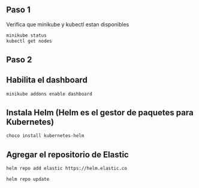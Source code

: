 ## Paso 1

Verifica que minikube y kubectl estan disponibles

```sh
minikube status
kubectl get nodes
```
## Paso 2

## Habilita el dashboard 

```sh
minikube addons enable dashboard
```

## Instala Helm (Helm es el gestor de paquetes para Kubernetes)

```sh
choco install kubernetes-helm
```

## Agregar el repositorio de Elastic

```sh
helm repo add elastic https://helm.elastic.co
```
```sh
helm repo update
```